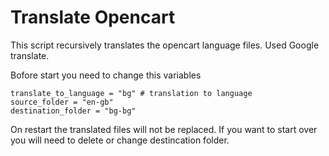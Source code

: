 # Translate Opencart

This script recursively translates the opencart language files. Used Google translate.

Bofore start you need to change this variables

```
translate_to_language = "bg" # translation to language
source_folder = "en-gb" 
destination_folder = "bg-bg"

```

On restart the translated files will not be replaced. If you want to start over you will need to delete or change destincation folder.
